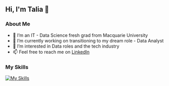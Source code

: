 ## Hi, I'm Talia 👋

### About Me
- 👀 I’m an IT - Data Science fresh grad from Macquarie University
- 🌱 I’m currently working on transitioning to my dream role - Data Analyst
- 💞️ I’m interested in Data roles and the tech industry
- 📫 Feel free to reach me on [LinkedIn](https://www.linkedin.com/in/talia-ngo/)

### My Skills
[![My Skills](https://skillicons.dev/icons?i=java,py,mysql,mongodb&theme=light)](https://skillicons.dev)
